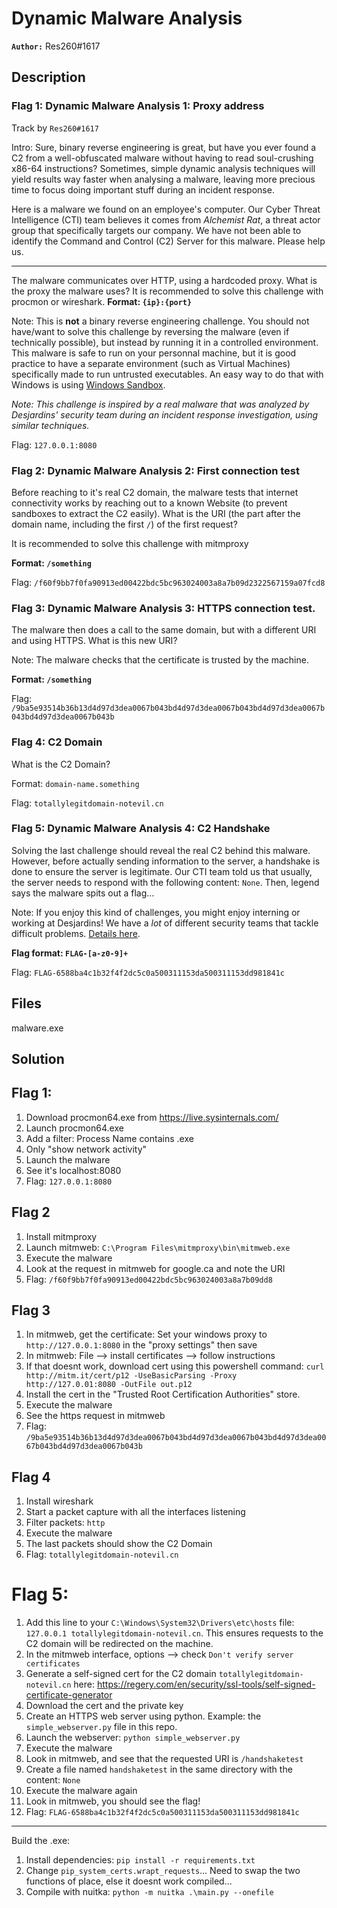 # Dynamic Malware Analysis

**`Author:`** Res260#1617

## Description


### Flag 1: Dynamic Malware Analysis 1: Proxy address

Track by `Res260#1617`

Intro: Sure, binary reverse engineering is great, but have you ever
found a C2 from a well-obfuscated malware without having to
read soul-crushing x86-64 instructions? Sometimes, simple dynamic analysis
techniques will yield results way faster when analysing a malware, leaving
more precious time to focus doing important stuff during an incident response.

Here is a malware we found on an employee's computer. Our
Cyber Threat Intelligence (CTI) team believes it comes from *Alchemist Rat*,
a threat actor group that specifically targets our company. We have not 
been able to identify the Command and Control (C2) Server for this
malware. Please help us.

-----

The malware communicates over HTTP, using a hardcoded proxy.
What is the proxy the malware uses? It is recommended to solve this
challenge with procmon or wireshark.
**Format: `{ip}:{port}`**

Note: This is **not** a binary reverse engineering challenge.
You should not have/want to solve this challenge by reversing 
the malware (even if technically possible), but instead by running
it in a controlled environment. This malware is safe to run on your
personnal machine, but it is good practice to have a separate
environment (such as Virtual Machines) specifically made to run 
untrusted executables. An easy way to do that with Windows is using
[Windows Sandbox](https://learn.microsoft.com/en-us/windows/security/threat-protection/windows-sandbox/windows-sandbox-overview).

*Note: This challenge is inspired by a real malware that was analyzed by 
Desjardins' security team during an incident response investigation, using 
similar techniques.*

Flag: `127.0.0.1:8080`

### Flag 2: Dynamic Malware Analysis 2: First connection test
Before reaching to it's real C2 domain, 
the malware tests that internet connectivity 
works by reaching out to a known Website (to 
prevent sandboxes to extract the C2 easily).
What is the URI (the part after the domain name,
including the first `/`) of the first request?

It is recommended to solve this challenge with mitmproxy

**Format: `/something`**

Flag: `/f60f9bb7f0fa90913ed00422bdc5bc963024003a8a7b09d2322567159a07fcd8`

### Flag 3: Dynamic Malware Analysis 3: HTTPS connection test.

The malware then does a call to the same domain,
but with a different URI and using HTTPS. What
is this new URI?

Note: The malware checks that the certificate is trusted by the machine.

**Format: `/something`**

Flag: `/9ba5e93514b36b13d4d97d3dea0067b043bd4d97d3dea0067b043bd4d97d3dea0067b043bd4d97d3dea0067b043b`


### Flag 4: C2 Domain

What is the C2 Domain?

Format: `domain-name.something`

Flag: `totallylegitdomain-notevil.cn`

### Flag 5: Dynamic Malware Analysis 4: C2 Handshake

Solving the last challenge should reveal the real C2 behind this
malware. However, before actually sending information to the server,
a handshake is done to ensure the server is legitimate. Our CTI team
told us that usually, the server needs to respond with the following content: `None`.
Then, legend says the malware spits out a flag...

Note: If you enjoy this kind of challenges, you might enjoy
interning or working at Desjardins! We have a *lot* of different
security teams that tackle difficult problems. [Details here](https://ctf.unitedctf.ca/desjardins).

**Flag format: `FLAG-[a-z0-9]+`**

Flag: `FLAG-6588ba4c1b32f4f2dc5c0a500311153da500311153dd981841c`


## Files

malware.exe

## Solution

## Flag 1: 

1. Download procmon64.exe from https://live.sysinternals.com/
2. Launch procmon64.exe
3. Add a filter: Process Name contains <nameofmalware>.exe
4. Only "show network activity"
5. Launch the malware
6. See it's localhost:8080
7. Flag: `127.0.0.1:8080`

## Flag 2

1. Install mitmproxy
2. Launch mitmweb: `C:\Program Files\mitmproxy\bin\mitmweb.exe`
3. Execute the malware
4. Look at the request in mitmweb for google.ca and note the URI
5. Flag: `/f60f9bb7f0fa90913ed00422bdc5bc963024003a8a7b09dd8`

## Flag 3
1. In mitmweb, get the certificate: Set your windows proxy to
`http://127.0.0.1:8080` in the "proxy settings" then save
2. In mitmweb: File --> install certificates --> follow instructions
3. If that doesnt work, download cert using this powershell command: `curl http://mitm.it/cert/p12 -UseBasicParsing -Proxy http://127.0.01:8080 -OutFile out.p12`
4. Install the cert in the "Trusted Root Certification Authorities" store.
5. Execute the malware
6. See the https request in mitmweb
7. Flag: `/9ba5e93514b36b13d4d97d3dea0067b043bd4d97d3dea0067b043bd4d97d3dea0067b043bd4d97d3dea0067b043b`

## Flag 4

1. Install wireshark
2. Start a packet capture with all the interfaces listening
3. Filter packets: `http`
4. Execute the malware
5. The last packets should show the C2 Domain
6. Flag: `totallylegitdomain-notevil.cn`


# Flag 5:
1. Add this line to your `C:\Windows\System32\Drivers\etc\hosts` file: `127.0.0.1 totallylegitdomain-notevil.cn`. This ensures requests to the C2 domain will be redirected on the machine.
2. In the mitmweb interface, options --> check `Don't verify server certificates`
3. Generate a self-signed cert for the C2 domain `totallylegitdomain-notevil.cn` here: https://regery.com/en/security/ssl-tools/self-signed-certificate-generator
4. Download the cert and the private key
5. Create an HTTPS web server using python. Example: the `simple_webserver.py` file in this repo.
6. Launch the webserver: `python simple_webserver.py`
7. Execute the malware
8. Look in mitmweb, and see that the requested URI is `/handshaketest`
9. Create a file named `handshaketest` in the same directory with the content: `None`
10. Execute the malware again
11. Look in mitmweb, you should see the flag!
12. Flag: `FLAG-6588ba4c1b32f4f2dc5c0a500311153da500311153dd981841c`



-----

Build the .exe:
1. Install dependencies: `pip install -r requirements.txt`
2. Change `pip_system_certs.wrapt_requests`... Need to swap the two functions of place, else it doesnt work compiled... 
3. Compile with nuitka: `python -m nuitka .\main.py --onefile`

